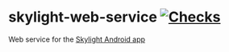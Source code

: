 skylight-web-service [![Checks](https://github.com/gustavkarlsson/skylight-web-service/actions/workflows/checks.yml/badge.svg)](https://github.com/gustavkarlsson/skylight-web-service/actions/workflows/checks.yml)
===========================

Web service for the [Skylight Android app](https://play.google.com/store/apps/details?id=se.gustavkarlsson.skylight.android)
